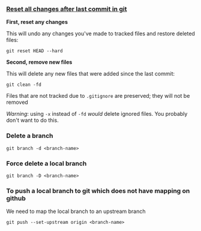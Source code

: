 ### [Reset all changes after last commit in git](https://stackoverflow.com/questions/4630312/reset-all-changes-after-last-commit-in-git)
**First, reset any changes**

This will undo any changes you've made to tracked files and restore deleted files:

```
git reset HEAD --hard
```

**Second, remove new files**

This will delete any new files that were added since the last commit:

```
git clean -fd
```

Files that are not tracked due to `.gitignore` are preserved; they will not be removed

_Warning_: using `-x` instead of `-fd` _would_ delete ignored files. You probably don't want to do this.

### Delete a branch
```
git branch -d <branch-name>
```
### Force delete a local branch
```
git branch -D <branch-name>
```

### To push a local branch to git which does not have mapping on github
We need to map the local branch to an upstream branch
```
git push --set-upstream origin <branch-name>
```
